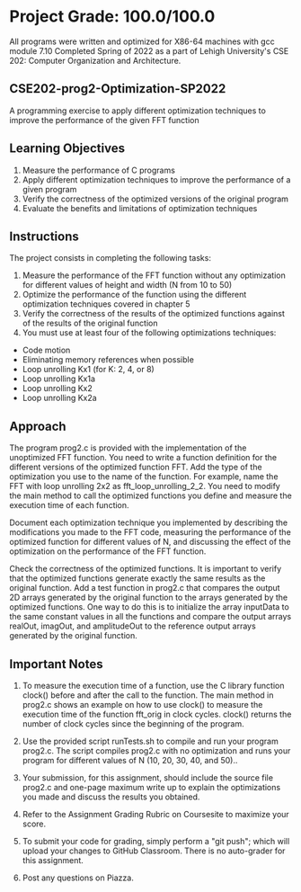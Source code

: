 # Project Grade: 100.0/100.0
All programs were written and optimized for X86-64 machines with gcc module 7.10
Completed Spring of 2022 as a part of Lehigh University's CSE 202: Computer Organization and Architecture.

## CSE202-prog2-Optimization-SP2022
A programming exercise to apply different optimization techniques to improve the performance of the given FFT function

## Learning Objectives
1) Measure the performance of C programs  
2) Apply different optimization techniques to improve the performance of a given program
3) Verify the correctness of the optimized versions of the original program
4) Evaluate the benefits and limitations of optimization techniques


## Instructions
The project consists in completing the following tasks:  
1. Measure the performance of the FFT function without any optimization for different values of height and width (N from 10 to 50)
2. Optimize the performance of the function using the different optimization techniques covered in chapter 5
3. Verify the correctness of the results of the optimized functions against of the results of the original function
4. You must use at least four of the following optimizations techniques:

 - Code motion 
 - Eliminating memory references when possible
 - Loop unrolling Kx1 (for K: 2, 4, or 8)
 - Loop unrolling Kx1a
 - Loop unrolling Kx2
 - Loop unrolling Kx2a


## Approach
The program prog2.c is provided with the implementation of the unoptimized FFT function. You need to write a function definition for the different versions of the optimized function FFT. Add the type of the optimization you use to the name of the function. For example, name the FFT with loop unrolling 2x2 as fft_loop_unrolling_2_2. You need to modify the main method to call the optimized functions you define and measure the execution time of each function.

Document each optimization technique you implemented by describing the modifications you made to the FFT code, measuring the performance of the optimized function for different values of N, and discussing the effect of the optimization on the performance of the FFT function.

Check the correctness of the optimized functions. It is important to verify that the optimized functions generate exactly the same results as the original function. Add a test function in prog2.c that compares the output 2D arrays generated by the original function to the arrays generated by the optimized functions. One way to do this is to initialize the array inputData to the same constant values in all the functions and compare the output arrays realOut, imagOut, and amplitudeOut to the reference output arrays generated by the original function.

## Important Notes
1) To measure the execution time of a function, use the C library function clock() before and after the call to the function. The main method in prog2.c shows an example on how to use clock() to measure the execution time of the function fft_orig in clock cycles. clock() returns the number of clock cycles since the beginning of the program.

2) Use the provided script runTests.sh to compile and run your program prog2.c. The script compiles prog2.c with no optimization and runs your program for different values of N (10, 20, 30, 40, and 50)..

3) Your submission, for this assignment, should include the source file prog2.c and one-page maximum write up to explain the optimizations you made and discuss the results you obtained.

4) Refer to the Assignment Grading Rubric on Coursesite to maximize your score.

5) To submit your code for grading, simply perform a "git push"; which will upload your changes to GitHub Classroom. There is no auto-grader for this assignment.

6) Post any questions on Piazza.

